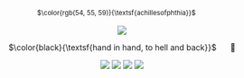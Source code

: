 </div>

<div align="center">


  <sub>$\color{rgb(54, 55, 59)}{\textsf{achillesofphthia}}$<sub> ⠀
  ⠀

![](https://files.catbox.moe/hmxcfi.jpg)


$\color{black}{\textsf{hand in hand, to hell and back}}$ ⠀⠀🍙


![](https://i.imgur.com/hzlAtoI.gif) ![](https://y2k.neocities.org/stamps/tumblr_pgef2uZbKY1xzybrpo2_100.png) ![](https://images-wixmp-ed30a86b8c4ca887773594c2.wixmp.com/intermediary/f/e447eebb-a32f-4e0b-bcf1-95f071a4ce20/dcslzr6-356ccd06-0899-4e9a-9417-d213dc6ca447.png) ![](https://y2k.neocities.org/stamps/tumblr_pbl4whs7Xl1wlxvjlo9_100.png)

</div>
